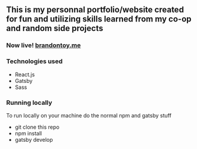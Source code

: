 ## This is my personnal portfolio/website created for fun and utilizing skills learned from my co-op and random side projects

### Now live! [brandontoy.me](https://brandontoy.me)

### Technologies used
 - React.js
 - Gatsby
 - Sass

### Running locally
To run locally on your machine do the normal npm and gatsby stuff

- git clone this repo
- npm install
- gatsby develop
